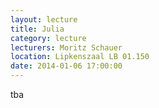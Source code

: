 ```yaml
---
layout: lecture
title: Julia
category: lecture
lecturers: Moritz Schauer
location: Lipkenszaal LB 01.150
date: 2014-01-06 17:00:00
---
```


tba
